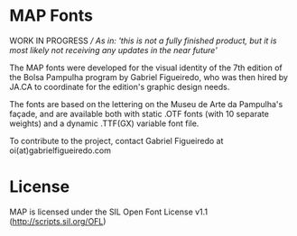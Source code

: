 # MAP Fonts
WORK IN PROGRESS
*/ As in: 'this is not a fully finished product, but it is most likely not receiving any updates in the near future'*

The MAP fonts were developed for the visual identity of the 7th edition of the Bolsa Pampulha program by Gabriel Figueiredo, who was then hired by JA.CA to coordinate for the edition's graphic design needs.

The fonts are based on the lettering on the Museu de Arte da Pampulha's façade, and are available both with static .OTF fonts (with 10 separate weights) and a dynamic .TTF(GX) variable font file.

To contribute to the project, contact Gabriel Figueiredo at oi(at)gabrielfigueiredo.com

# License
MAP is licensed under the SIL Open Font License v1.1 (http://scripts.sil.org/OFL)
